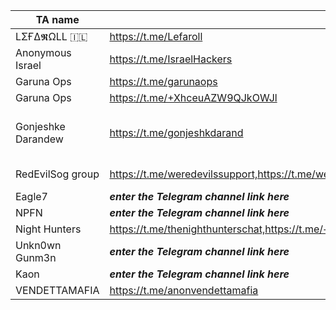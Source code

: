 |TA name|Telegram|Website|Other info|Status|
| ------ | ------ | ------ | ------ | ------ |
|LΣҒΔ𝕽ΩLL 🇮🇱|https://t.me/Lefaroll||admin: @LefarollFresco|VALID|
|Anonymous Israel|https://t.me/IsraelHackers|||VALID|
|Garuna Ops|https://t.me/garunaops|||VALID|
|Garuna Ops|https://t.me/+XhceuAZW9QJkOWJl|||VALID|
|Gonjeshke Darandew|https://t.me/gonjeshkdarand||admin: @Gonjeshk_Darand - X account: https://x.com/GonjeshkeDarand - https://x.com/darandegonjeshk|VALID|
|RedEvilSog group|https://t.me/weredevilssupport,https://t.me/weredevilsog||X account: https://x.com/redevilsog|VALID|
|Eagle7|***enter the Telegram channel link here***|||VALID|
|NPFN|***enter the Telegram channel link here***|||VALID|
|Night Hunters|https://t.me/thenighthunterschat,https://t.me/+__nZCYRY1t02OGM1,https://t.me/+vbpFOVZzsAQ3NWQ1|||VALID|
|Unkn0wn Gunm3n|***enter the Telegram channel link here***|||VALID|
|Kaon|***enter the Telegram channel link here***|||VALID|
|VENDETTAMAFIA|https://t.me/anonvendettamafia||https://x.com/xVENDETTAMAFIAx|VALID|
